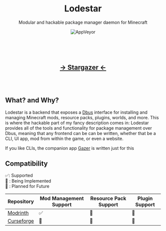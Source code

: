 <div align="center">
  <h1>Lodestar</h1>
 
  <p>Modular and hackable package manager daemon for Minecraft</p>
  
  ![AppVeyor](https://img.shields.io/appveyor/build/vividuwu/Lodestar?style=for-the-badge)
  
  <br>
  <br>
  <br>

  ## [-> Stargazer <-](https://github.com/vividuwu/gazer)

</div>
<br>
<br>
<h2>What? and Why?</h2>

Lodestar is a backend that exposes a [Dbus](https://www.freedesktop.org/wiki/Software/dbus/) interface for installing and managing Minecraft mods, resource packs, plugins, worlds, and more.
This is where the hackable part of my fancy description comes in: Lodestar provides all of the tools and functionality for package management over Dbus, meaning that any frontend can be can be written, whether that be a CLI, UI app, mod from within the game, or even a website.
<br>

If you like CLIs, the companion app [Gazer](https://github.com/vividuwu/gazer) is written just for this

## Compatibility

✅: Supported\
🚧 : Being Implemented\
🔮 : Planned for Future

| Repository | Mod Management Support | Resource Pack Support | Plugin Support |
| --- | --- | --- | --- |
| [Modrinth](https://modrinth.org) | ✅ | 🚧 | 🚧 |
| [Curseforge](https://www.curseforge.com/minecraft/mc-mods) | 🔮 | 🔮 | 🔮 |
